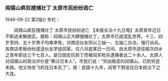 ### 阎锡山疯狂搜捕壮丁  太原市民纷纷逃亡

1946-09-22
第2版()
专栏：

　　阎锡山疯狂搜捕壮丁
    太原市民纷纷逃亡
    【本报长治十九日电】太原青年近日不断逃来解放区。据称：阎锡山正大肆搜捕壮丁，太原市已成混乱世界。十三、四岁至四、五十岁男子均难幸免，对商店伙友则以三抽一、五抽二办法，强行派兵。各商店老板纷纷遣送伙友学徒回家。仅八月底某日一日间，由太原市逃往榆次四乡之青年即达三千七百人。是日因反抗抓丁而被阎军枪杀逮捕者达二十余人。太原人对阎锡山的政治评价是“赛过日本人”。市民们说：“穷凶极恶的阎锡山，已到穷途末路。他又快坐飞机往日本去了”。按：民国十九年，阎曾下野逃往日本统治下之大连。
